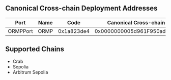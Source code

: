## Canonical Cross-chain Deployment Addresses
| Port     |   Name  |      Code      |  Canonical Cross-chain Deployment Address  |
|----------|---------|----------------|--------------------------------------------|
| ORMPPort |   ORMP  |   0x1a823de4   | 0x0000000005d961F950adA391C1511c92bbc64D9F |

## Supported Chains
- Crab
- Sepolia
- Arbitrum Sepolia
